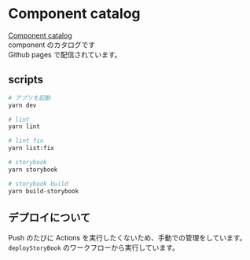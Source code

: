# Component catalog

[Component catalog](https://kosuketakahashi0410.github.io/component-catalog/)  
component のカタログです  
Github pages で配信されています。

## scripts

```bash
# アプリを起動
yarn dev

# lint
yarn lint

# lint fix
yarn list:fix

# storybook
yarn storybook

# storybook build
yarn build-storybook
```

## デプロイについて

Push のたびに Actions を実行したくないため、手動での管理をしています。  
`deployStoryBook` のワークフローから実行しています。
